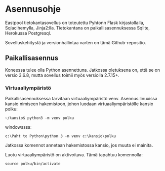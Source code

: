 # Asennusohje

Eastpool tietokantasovellus on toteutettu Pyhtonn Flask kirjastollalla,
 Sqlaclhemylla, Jinja2:lla. 
Tietokantana on paikallisasennuksessa Sqlite, Herokussa Postgresql.

Sovelluskehitystä ja versionhallintaa varten on tämä Github-repositio.

## Paikallisasennus

Koneessa tulee olla Python asennettuna. Jatkossa oletuksena on, että se
on versio 3.6.8, mutta sovellus toimii myös versiolla 2.7.15+.

### Virtuaaliympäristö

Paikallisasennuksessa tarvitaan virtuaaliympäristö venv. Asennus linuxissa kansio
nimiseen hakemistoon, johon luodaan virtuaaliympäristölle kansio polku:

```~/kansio$ python3 -m venv polku```

windowsssa:

```c:\Paht to Python\python 3 -m venv c:\kansio\polku```

Jatkossa komennot annetaan hakemistossa kansio, jos muuta ei mainita.

Luotu virtuaaliympäristö on aktivoitava. Tämä tapahtuu komennolla:

```source polku/bin/activate```
